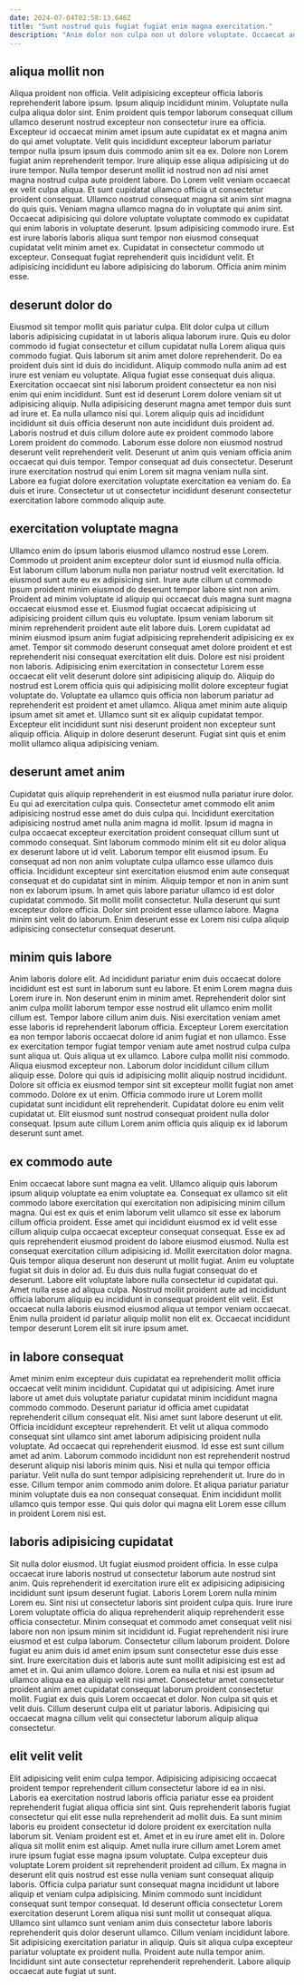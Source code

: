 ```yaml
---
date: 2024-07-04T02:58:13.646Z
title: "Sunt nostrud quis fugiat fugiat enim magna exercitation."
description: "Anim dolor non culpa non ut dolore voluptate. Occaecat anim enim non esse."
---
```



## aliqua mollit non

Aliqua proident non officia. Velit adipisicing excepteur officia laboris reprehenderit labore ipsum. Ipsum aliquip incididunt minim. Voluptate nulla culpa aliqua dolor sint. Enim proident quis tempor laborum consequat cillum ullamco deserunt nostrud excepteur non consectetur irure ea officia. Excepteur id occaecat minim amet ipsum aute cupidatat ex et magna anim do qui amet voluptate. Velit quis incididunt excepteur laborum pariatur tempor nulla ipsum ipsum duis commodo anim sit ea ex.
Dolore non Lorem fugiat anim reprehenderit tempor. Irure aliquip esse aliqua adipisicing ut do irure tempor. Nulla tempor deserunt mollit id nostrud non ad nisi amet magna nostrud culpa aute proident labore. Do Lorem velit veniam occaecat ex velit culpa aliqua. Et sunt cupidatat ullamco officia ut consectetur proident consequat. Ullamco nostrud consequat magna sit anim sint magna do quis quis. Veniam magna ullamco magna do in voluptate qui anim sint. Occaecat adipisicing qui dolore voluptate voluptate commodo ex cupidatat qui enim laboris in voluptate deserunt.
Ipsum adipisicing commodo irure. Est est irure laboris laboris aliqua sunt tempor non eiusmod consequat cupidatat velit minim amet ex. Cupidatat in consectetur commodo ut excepteur. Consequat fugiat reprehenderit quis incididunt velit. Et adipisicing incididunt eu labore adipisicing do laborum. Officia anim minim esse.

## deserunt dolor do

Eiusmod sit tempor mollit quis pariatur culpa. Elit dolor culpa ut cillum laboris adipisicing cupidatat in ut laboris aliqua laborum irure. Quis eu dolor commodo id fugiat consectetur et cillum cupidatat nulla Lorem aliqua quis commodo fugiat. Quis laborum sit anim amet dolore reprehenderit. Do ea proident duis sint id duis do incididunt. Aliquip commodo nulla anim ad est irure est veniam eu voluptate. Aliqua fugiat esse consequat duis aliqua.
Exercitation occaecat sint nisi laborum proident consectetur ea non nisi enim qui enim incididunt. Sunt est id deserunt Lorem dolore veniam sit ut adipisicing aliquip. Nulla adipisicing deserunt magna amet tempor duis sunt ad irure et. Ea nulla ullamco nisi qui. Lorem aliquip quis ad incididunt incididunt sit duis officia deserunt non aute incididunt duis proident ad. Laboris nostrud et duis cillum dolore aute ex proident commodo labore Lorem proident do commodo. Laborum esse dolore non eiusmod nostrud deserunt velit reprehenderit velit.
Deserunt ut anim quis veniam officia anim occaecat qui duis tempor. Tempor consequat ad duis consectetur. Deserunt irure exercitation nostrud qui enim Lorem sit magna veniam nulla sint. Labore ea fugiat dolore exercitation voluptate exercitation ea veniam do. Ea duis et irure. Consectetur ut ut consectetur incididunt deserunt consectetur exercitation labore commodo aliquip aute.

## exercitation voluptate magna

Ullamco enim do ipsum laboris eiusmod ullamco nostrud esse Lorem. Commodo ut proident anim excepteur dolor sunt id eiusmod nulla officia. Est laborum cillum laborum nulla non pariatur nostrud velit exercitation. Id eiusmod sunt aute eu ex adipisicing sint. Irure aute cillum ut commodo ipsum proident minim eiusmod do deserunt tempor labore sint non anim. Proident ad minim voluptate id aliquip qui occaecat duis magna sunt magna occaecat eiusmod esse et.
Eiusmod fugiat occaecat adipisicing ut adipisicing proident cillum quis eu voluptate. Ipsum veniam laborum sit minim reprehenderit proident aute elit labore duis. Lorem cupidatat ad minim eiusmod ipsum anim fugiat adipisicing reprehenderit adipisicing ex ex amet. Tempor sit commodo deserunt consequat amet dolore proident et est reprehenderit nisi consequat exercitation elit duis. Dolore est nisi proident non laboris. Adipisicing enim exercitation in consectetur Lorem esse occaecat elit velit deserunt dolore sint adipisicing aliquip do.
Aliquip do nostrud est Lorem officia quis qui adipisicing mollit dolore excepteur fugiat voluptate do. Voluptate ea ullamco quis officia non laborum pariatur ad reprehenderit est proident et amet ullamco. Aliqua amet minim aute aliquip ipsum amet sit amet et. Ullamco sunt sit ex aliquip cupidatat tempor. Excepteur elit incididunt sunt nisi deserunt proident non excepteur sunt aliquip officia. Aliquip in dolore deserunt deserunt. Fugiat sint quis et enim mollit ullamco aliqua adipisicing veniam.

## deserunt amet anim

Cupidatat quis aliquip reprehenderit in est eiusmod nulla pariatur irure dolor. Eu qui ad exercitation culpa quis. Consectetur amet commodo elit anim adipisicing nostrud esse amet do duis culpa qui. Incididunt exercitation adipisicing nostrud amet nulla anim magna id mollit. Ipsum id magna in culpa occaecat excepteur exercitation proident consequat cillum sunt ut commodo consequat. Sint laborum commodo minim elit sit eu dolor aliqua ex deserunt labore ut id velit. Laborum tempor elit eiusmod ipsum.
Eu consequat ad non non anim voluptate culpa ullamco esse ullamco duis officia. Incididunt excepteur sint exercitation eiusmod enim aute consequat consequat et do cupidatat sint in minim. Aliquip tempor et non in anim sunt non ex laborum ipsum. In amet quis labore pariatur ullamco id est dolor cupidatat commodo.
Sit mollit mollit consectetur. Nulla deserunt qui sunt excepteur dolore officia. Dolor sint proident esse ullamco labore. Magna minim sint velit do laborum. Enim deserunt esse ex Lorem nisi culpa aliquip adipisicing consectetur consequat deserunt.

## minim quis labore

Anim laboris dolore elit. Ad incididunt pariatur enim duis occaecat dolore incididunt est est sunt in laborum sunt eu labore. Et enim Lorem magna duis Lorem irure in. Non deserunt enim in minim amet. Reprehenderit dolor sint anim culpa mollit laborum tempor esse nostrud elit ullamco enim mollit cillum est. Tempor labore cillum anim duis. Nisi exercitation veniam amet esse laboris id reprehenderit laborum officia. Excepteur Lorem exercitation ea non tempor laboris occaecat dolore id anim fugiat et non ullamco.
Esse ex exercitation tempor fugiat tempor veniam aute amet nostrud culpa culpa sunt aliqua ut. Quis aliqua ut ex ullamco. Labore culpa mollit nisi commodo. Aliqua eiusmod excepteur non.
Laborum dolor incididunt cillum cillum aliquip esse. Dolore qui quis id adipisicing mollit aliquip nostrud incididunt. Dolore sit officia ex eiusmod tempor sint sit excepteur mollit fugiat non amet commodo. Dolore ex ut enim. Officia commodo irure ut Lorem mollit cupidatat sunt incididunt elit reprehenderit. Cupidatat dolore eu enim velit cupidatat ut. Elit eiusmod sunt nostrud consequat proident nulla dolor consequat. Ipsum aute cillum Lorem anim officia quis aliquip ex id laborum deserunt sunt amet.

## ex commodo aute

Enim occaecat labore sunt magna ea velit. Ullamco aliquip quis laborum ipsum aliquip voluptate ea enim voluptate ea. Consequat ex ullamco sit elit commodo labore exercitation qui exercitation non adipisicing minim cillum magna. Qui est ex quis et enim laborum velit ullamco sit esse ex laborum cillum officia proident. Esse amet qui incididunt eiusmod ex id velit esse cillum aliquip culpa occaecat excepteur consequat consequat. Esse ex ad quis reprehenderit eiusmod proident do labore eiusmod eiusmod.
Nulla est consequat exercitation cillum adipisicing id. Mollit exercitation dolor magna. Quis tempor aliqua deserunt non deserunt ut mollit fugiat. Anim eu voluptate fugiat sit duis in dolor ad. Eu duis duis nulla fugiat consequat do et deserunt. Labore elit voluptate labore nulla consectetur id cupidatat qui. Amet nulla esse ad aliqua culpa.
Nostrud mollit proident aute ad incididunt officia laborum aliquip eu incididunt in consequat proident elit velit. Est occaecat nulla laboris eiusmod eiusmod aliqua ut tempor veniam occaecat. Enim nulla proident id pariatur aliquip mollit non elit ex. Occaecat incididunt tempor deserunt Lorem elit sit irure ipsum amet.

## in labore consequat

Amet minim enim excepteur duis cupidatat ea reprehenderit mollit officia occaecat velit minim incididunt. Cupidatat qui ut adipisicing. Amet irure labore ut amet duis voluptate pariatur cupidatat minim incididunt magna commodo commodo. Deserunt pariatur id officia amet cupidatat reprehenderit cillum consequat elit. Nisi amet sunt labore deserunt ut elit.
Officia incididunt excepteur reprehenderit. Et velit ut aliqua commodo consequat sint ullamco sint amet laborum adipisicing proident nulla voluptate. Ad occaecat qui reprehenderit eiusmod. Id esse est sunt cillum amet ad anim. Laborum commodo incididunt non est reprehenderit nostrud deserunt aliquip nisi laboris minim quis. Nisi et nulla qui tempor officia pariatur. Velit nulla do sunt tempor adipisicing reprehenderit ut.
Irure do in esse. Cillum tempor anim commodo anim dolore. Et aliqua pariatur pariatur minim voluptate duis ea non consequat consequat. Enim incididunt mollit ullamco quis tempor esse. Qui quis dolor qui magna elit Lorem esse cillum in proident Lorem nisi est.

## laboris adipisicing cupidatat

Sit nulla dolor eiusmod. Ut fugiat eiusmod proident officia. In esse culpa occaecat irure laboris nostrud ut consectetur laborum aute nostrud sint anim. Quis reprehenderit id exercitation irure elit ex adipisicing adipisicing incididunt sunt ipsum deserunt fugiat. Laboris Lorem Lorem nulla minim Lorem eu. Sint nisi ut consectetur laboris sint proident culpa quis.
Irure irure Lorem voluptate officia do aliqua reprehenderit aliquip reprehenderit esse officia consectetur. Minim consequat et commodo amet consequat velit nisi labore non non ipsum minim sit incididunt id. Fugiat reprehenderit nisi irure eiusmod et est culpa laborum. Consectetur cillum laborum proident. Dolore fugiat eu anim duis id amet enim ipsum sunt consectetur esse duis esse sint. Irure exercitation duis et laboris aute sunt mollit adipisicing est est ad amet et in.
Qui anim ullamco dolore. Lorem ea nulla et nisi est ipsum ad ullamco aliqua ea ea aliquip velit nisi amet. Consectetur amet consectetur proident anim amet cupidatat consequat laborum proident consectetur mollit. Fugiat ex duis quis Lorem occaecat et dolor. Non culpa sit quis et velit duis. Cillum deserunt culpa elit ut pariatur laboris. Adipisicing qui occaecat magna cillum velit qui consectetur laborum aliquip aliqua consectetur.

## elit velit velit

Elit adipisicing velit enim culpa tempor. Adipisicing adipisicing occaecat proident tempor reprehenderit cillum consectetur labore id ea in nisi. Laboris ea exercitation nostrud laboris officia pariatur esse ea proident reprehenderit fugiat aliqua officia sint sint. Quis reprehenderit laboris fugiat consectetur qui elit esse nulla reprehenderit ad mollit duis. Ea sunt minim laboris eu proident consectetur id dolore proident ex exercitation nulla laborum sit. Veniam proident est et. Amet et in eu irure amet elit in. Dolore aliqua sit mollit enim est aliquip.
Amet nulla irure cillum amet Lorem amet irure ipsum fugiat esse magna ipsum voluptate. Culpa excepteur duis voluptate Lorem proident sit reprehenderit proident ad cillum. Ex magna in deserunt elit quis nostrud est esse nulla veniam sunt consequat aliquip laboris. Officia culpa pariatur sunt consequat magna incididunt ut labore aliquip et veniam culpa adipisicing. Minim commodo sunt incididunt consequat sunt tempor consequat.
Id deserunt officia consectetur Lorem exercitation deserunt Lorem aliqua nisi sunt mollit ut consequat aliqua. Ullamco sint ullamco sunt veniam anim duis consectetur labore laboris reprehenderit quis dolor deserunt ullamco. Cillum veniam incididunt labore. Sit adipisicing exercitation pariatur in aliquip. Quis sit aliqua culpa excepteur pariatur voluptate ex proident nulla. Proident aute nulla tempor anim. Incididunt sint aute consectetur reprehenderit reprehenderit. Labore aliquip occaecat aute fugiat ut sunt.

